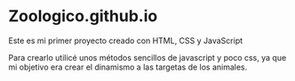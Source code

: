 # Zoologico.github.io
Este es mi primer proyecto creado con HTML, CSS y JavaScript

Para crearlo utilicé unos métodos sencillos de javascript y poco css, ya que mi objetivo era crear el dinamismo a las targetas de los animales.

